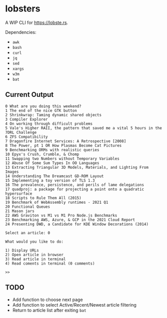 # lobsters

A WIP CLI for https://lobste.rs.

Dependencies:

- `awk`
- `bash`
- `curl`
- `jq`
- `sed`
- `xargs`
- `w3m`
- `bat`

## Current Output

```
0 What are you doing this weekend?
1 The end of the nice GTK button
2 Shrinkwrap: Taming dynamic shared objects
3 Compiler Explorer
4 On working through difficult problems
5 Vale's Higher RAII, the pattern that saved me a vital 5 hours in the 7DRL Challenge
6 ZFS Compatibility
7 Dragonfire Internet Services: A Retrospective [2008]
8 The Power, pt 1 OR How Plasmas Become Cat Pictures
9 Benchmarking ORMs with realistic queries
10 Epyx's Crush, Crumble, & Chomp
11 Swapping two Numbers without Temporary Variables
12 Abuse Of Some Sum Types In OO Languages
13 Extracting Triangular 3D Models, Materials, and Lighting From Images
14 Understanding The Dreamcast GD-ROM Layout
15 Implementing a toy version of TLS 1.3
16 The prevalence, persistence, and perils of lame delegations
17 quadproj: a package for projecting a point onto a quadratic hypersurface
18 Scripts to Rule Them All (2015)
19 Benchmark of WebAssembly runtimes - 2021 Q1
20 Functional Queues
21 Mason jars
22 AWS Graviton vs M1 vs M1 Pro Node.js Benchmarks
23 Benchmarking AWS, Azure, & GCP in the 2021 Cloud Report
24 Presenting DWD, a Candidate for KDE Window Decorations (2014)

Select an article: 0

What would you like to do:

1) Display URLs
2) Open article in browser
3) Read article in terminal
4) Read coments in terminal (0 comments)

>>
```

## TODO
-  Add function to choose next page
-  Add function to select Active/Recent/Newest article filtering
-  Return to article list after exiting `bat`
